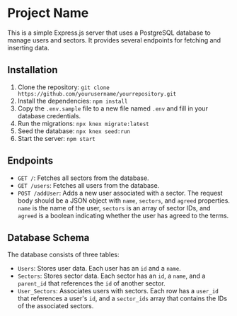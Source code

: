 # Project Name

This is a simple Express.js server that uses a PostgreSQL database to manage users and sectors. It provides several endpoints for fetching and inserting data.

## Installation

1. Clone the repository: `git clone https://github.com/yourusername/yourrepository.git`
2. Install the dependencies: `npm install`
3. Copy the `.env.sample` file to a new file named `.env` and fill in your database credentials.
4. Run the migrations: `npx knex migrate:latest`
5. Seed the database: `npx knex seed:run`
6. Start the server: `npm start`

## Endpoints

- `GET /`: Fetches all sectors from the database.
- `GET /users`: Fetches all users from the database.
- `POST /addUser`: Adds a new user associated with a sector. The request body should be a JSON object with `name`, `sectors`, and `agreed` properties. `name` is the name of the user, `sectors` is an array of sector IDs, and `agreed` is a boolean indicating whether the user has agreed to the terms.

## Database Schema

The database consists of three tables:

- `Users`: Stores user data. Each user has an `id` and a `name`.
- `Sectors`: Stores sector data. Each sector has an `id`, a `name`, and a `parent_id` that references the `id` of another sector.
- `User_Sectors`: Associates users with sectors. Each row has a `user_id` that references a user's `id`, and a `sector_ids` array that contains the IDs of the associated sectors.